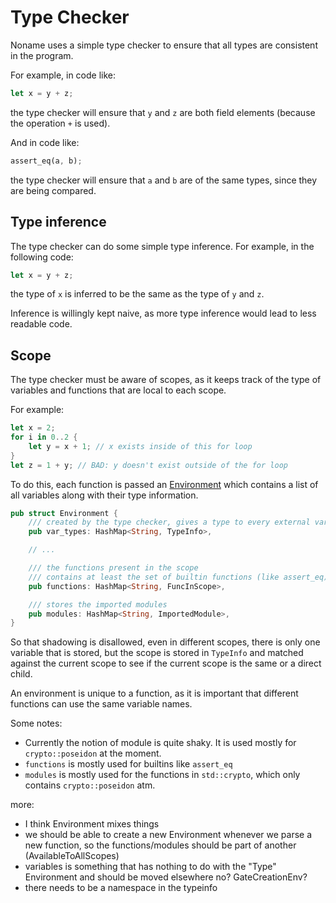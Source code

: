 # Type Checker

Noname uses a simple type checker to ensure that all types are consistent in the program.

For example, in code like:

```rust
let x = y + z;
```

the type checker will ensure that `y` and `z` are both field elements (because the operation `+` is used).

And in code like:

```rust
assert_eq(a, b);
```

the type checker will ensure that `a` and `b` are of the same types, since they are being compared.

## Type inference

The type checker can do some simple type inference. For example, in the following code:

```rust
let x = y + z;
```

the type of `x` is inferred to be the same as the type of `y` and `z`.

Inference is willingly kept naive, as more type inference would lead to less readable code.

## Scope

The type checker must be aware of scopes, as it keeps track of the type of variables and functions that are local to each scope.

For example:

```rust
let x = 2;
for i in 0..2 {
    let y = x + 1; // x exists inside of this for loop
}
let z = 1 + y; // BAD: y doesn't exist outside of the for loop
```

To do this, each function is passed an [Environment]() which contains a list of all variables along with their type information.

```rust
pub struct Environment {
    /// created by the type checker, gives a type to every external variable
    pub var_types: HashMap<String, TypeInfo>,

    // ...

    /// the functions present in the scope
    /// contains at least the set of builtin functions (like assert_eq)
    pub functions: HashMap<String, FuncInScope>,

    /// stores the imported modules
    pub modules: HashMap<String, ImportedModule>,
}
```

So that shadowing is disallowed, even in different scopes, there is only one variable that is stored, but the scope is stored in `TypeInfo` and matched against the current scope to see if the current scope is the same or a direct child.

An environment is unique to a function, as it is important that different functions can use the same variable names.

Some notes:

* Currently the notion of module is quite shaky. It is used mostly for `crypto::poseidon` at the moment.
* `functions` is mostly used for builtins like `assert_eq`
* `modules` is mostly used for the functions in `std::crypto`, which only contains `crypto::poseidon` atm.

more:

* I think Environment mixes things
* we should be able to create a new Environment whenever we parse a new function, so the functions/modules should be part of another (AvailableToAllScopes)
* variables is something that has nothing to do with the "Type" Environment and should be moved elsewhere no? GateCreationEnv?
* there needs to be a namespace in the typeinfo

